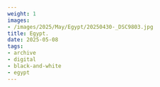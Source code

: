 ```yaml
---
weight: 1
images:
- /images/2025/May/Egypt/20250430-_DSC9803.jpg
title: Egypt.
date: 2025-05-08
tags:
- archive
- digital
- black-and-white
- egypt
---
```


